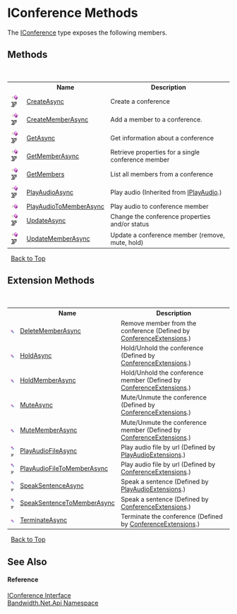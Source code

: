 ﻿# IConference Methods
 

The <a href ="T_Bandwidth_Net_Api_IConference.md">IConference</a> type exposes the following members.


## Methods
&nbsp;<table><tr><th></th><th>Name</th><th>Description</th></tr><tr><td>![Public method](media/pubmethod.gif "Public method")![Code example](media/CodeExample.png "Code example")</td><td><a href ="M_Bandwidth_Net_Api_IConference_CreateAsync.md">CreateAsync</a></td><td>
Create a conference</td></tr><tr><td>![Public method](media/pubmethod.gif "Public method")![Code example](media/CodeExample.png "Code example")</td><td><a href ="M_Bandwidth_Net_Api_IConference_CreateMemberAsync.md">CreateMemberAsync</a></td><td>
Add a member to a conference.</td></tr><tr><td>![Public method](media/pubmethod.gif "Public method")![Code example](media/CodeExample.png "Code example")</td><td><a href ="M_Bandwidth_Net_Api_IConference_GetAsync.md">GetAsync</a></td><td>
Get information about a conference</td></tr><tr><td>![Public method](media/pubmethod.gif "Public method")![Code example](media/CodeExample.png "Code example")</td><td><a href ="M_Bandwidth_Net_Api_IConference_GetMemberAsync.md">GetMemberAsync</a></td><td>
Retrieve properties for a single conference member</td></tr><tr><td>![Public method](media/pubmethod.gif "Public method")![Code example](media/CodeExample.png "Code example")</td><td><a href ="M_Bandwidth_Net_Api_IConference_GetMembers.md">GetMembers</a></td><td>
List all members from a conference</td></tr><tr><td>![Public method](media/pubmethod.gif "Public method")![Code example](media/CodeExample.png "Code example")</td><td><a href ="M_Bandwidth_Net_IPlayAudio_PlayAudioAsync.md">PlayAudioAsync</a></td><td>
Play audio
 (Inherited from <a href ="T_Bandwidth_Net_IPlayAudio.md">IPlayAudio</a>.)</td></tr><tr><td>![Public method](media/pubmethod.gif "Public method")</td><td><a href ="M_Bandwidth_Net_Api_IConference_PlayAudioToMemberAsync.md">PlayAudioToMemberAsync</a></td><td>
Play audio to conference member</td></tr><tr><td>![Public method](media/pubmethod.gif "Public method")![Code example](media/CodeExample.png "Code example")</td><td><a href ="M_Bandwidth_Net_Api_IConference_UpdateAsync.md">UpdateAsync</a></td><td>
Change the conference properties and/or status</td></tr><tr><td>![Public method](media/pubmethod.gif "Public method")![Code example](media/CodeExample.png "Code example")</td><td><a href ="M_Bandwidth_Net_Api_IConference_UpdateMemberAsync.md">UpdateMemberAsync</a></td><td>
Update a conference member (remove, mute, hold)</td></tr></table>&nbsp;
<a href="#iconference-methods">Back to Top</a>

## Extension Methods
&nbsp;<table><tr><th></th><th>Name</th><th>Description</th></tr><tr><td>![Public Extension Method](media/pubextension.gif "Public Extension Method")</td><td><a href ="M_Bandwidth_Net_Api_ConferenceExtensions_DeleteMemberAsync.md">DeleteMemberAsync</a></td><td>
Remove member from the conference
 (Defined by <a href ="T_Bandwidth_Net_Api_ConferenceExtensions.md">ConferenceExtensions</a>.)</td></tr><tr><td>![Public Extension Method](media/pubextension.gif "Public Extension Method")</td><td><a href ="M_Bandwidth_Net_Api_ConferenceExtensions_HoldAsync.md">HoldAsync</a></td><td>
Hold/Unhold the conference
 (Defined by <a href ="T_Bandwidth_Net_Api_ConferenceExtensions.md">ConferenceExtensions</a>.)</td></tr><tr><td>![Public Extension Method](media/pubextension.gif "Public Extension Method")</td><td><a href ="M_Bandwidth_Net_Api_ConferenceExtensions_HoldMemberAsync.md">HoldMemberAsync</a></td><td>
Hold/Unhold the conference member
 (Defined by <a href ="T_Bandwidth_Net_Api_ConferenceExtensions.md">ConferenceExtensions</a>.)</td></tr><tr><td>![Public Extension Method](media/pubextension.gif "Public Extension Method")</td><td><a href ="M_Bandwidth_Net_Api_ConferenceExtensions_MuteAsync.md">MuteAsync</a></td><td>
Mute/Unmute the conference
 (Defined by <a href ="T_Bandwidth_Net_Api_ConferenceExtensions.md">ConferenceExtensions</a>.)</td></tr><tr><td>![Public Extension Method](media/pubextension.gif "Public Extension Method")</td><td><a href ="M_Bandwidth_Net_Api_ConferenceExtensions_MuteMemberAsync.md">MuteMemberAsync</a></td><td>
Mute/Unmute the conference member
 (Defined by <a href ="T_Bandwidth_Net_Api_ConferenceExtensions.md">ConferenceExtensions</a>.)</td></tr><tr><td>![Public Extension Method](media/pubextension.gif "Public Extension Method")![Code example](media/CodeExample.png "Code example")</td><td><a href ="M_Bandwidth_Net_PlayAudioExtensions_PlayAudioFileAsync.md">PlayAudioFileAsync</a></td><td>
Play audio file by url
 (Defined by <a href ="T_Bandwidth_Net_PlayAudioExtensions.md">PlayAudioExtensions</a>.)</td></tr><tr><td>![Public Extension Method](media/pubextension.gif "Public Extension Method")![Code example](media/CodeExample.png "Code example")</td><td><a href ="M_Bandwidth_Net_Api_ConferenceExtensions_PlayAudioFileToMemberAsync.md">PlayAudioFileToMemberAsync</a></td><td>
Play audio file by url
 (Defined by <a href ="T_Bandwidth_Net_Api_ConferenceExtensions.md">ConferenceExtensions</a>.)</td></tr><tr><td>![Public Extension Method](media/pubextension.gif "Public Extension Method")![Code example](media/CodeExample.png "Code example")</td><td><a href ="M_Bandwidth_Net_PlayAudioExtensions_SpeakSentenceAsync.md">SpeakSentenceAsync</a></td><td>
Speak a sentence
 (Defined by <a href ="T_Bandwidth_Net_PlayAudioExtensions.md">PlayAudioExtensions</a>.)</td></tr><tr><td>![Public Extension Method](media/pubextension.gif "Public Extension Method")![Code example](media/CodeExample.png "Code example")</td><td><a href ="M_Bandwidth_Net_Api_ConferenceExtensions_SpeakSentenceToMemberAsync.md">SpeakSentenceToMemberAsync</a></td><td>
Speak a sentence
 (Defined by <a href ="T_Bandwidth_Net_Api_ConferenceExtensions.md">ConferenceExtensions</a>.)</td></tr><tr><td>![Public Extension Method](media/pubextension.gif "Public Extension Method")</td><td><a href ="M_Bandwidth_Net_Api_ConferenceExtensions_TerminateAsync.md">TerminateAsync</a></td><td>
Terminate the conference
 (Defined by <a href ="T_Bandwidth_Net_Api_ConferenceExtensions.md">ConferenceExtensions</a>.)</td></tr></table>&nbsp;
<a href="#iconference-methods">Back to Top</a>

## See Also


#### Reference
<a href ="T_Bandwidth_Net_Api_IConference.md">IConference Interface</a><br /><a href ="N_Bandwidth_Net_Api.md">Bandwidth.Net.Api Namespace</a><br />